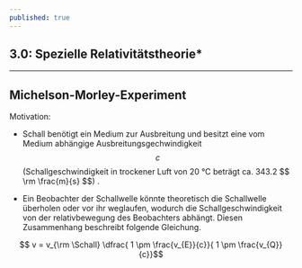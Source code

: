 ```yaml
---
published: true
---
```

## 3.0: Spezielle Relativitätstheorie*

---

## Michelson-Morley-Experiment

Motivation: 

- Schall benötigt ein Medium zur Ausbreitung und besitzt eine vom Medium abhängige Ausbreitungsgechwindigkeit $$ c $$ (Schallgeschwindigkeit in trockener Luft von 20 °C beträgt ca. 343.2 $$ \rm \frac{m}{s\} $$) .

- Ein Beobachter der Schallwelle könnte theoretisch die Schallwelle überholen oder vor ihr weglaufen, wodurch die Schallgeschwindigkeit von der relativbewegung des Beobachters abhängt.
Diesen Zusammenhang beschreibt folgende Gleichung.

$$ v = v_{\rm \Schall}  \dfrac{ 1 \pm \frac{v_{E}}{c}}{ 1 \pm \frac{v_{Q}}{c}}$$ 


